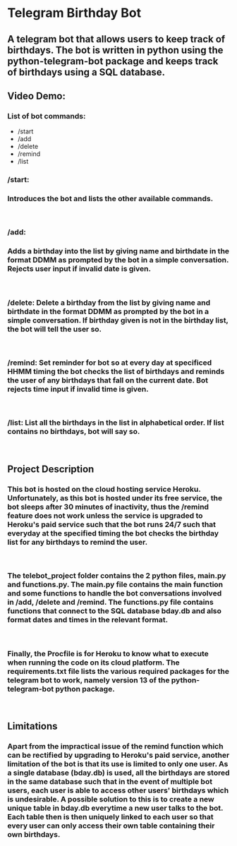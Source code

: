 # Telegram Birthday Bot
## A telegram bot that allows users to keep track of birthdays. The bot is written in python using the python-telegram-bot package and keeps track of birthdays using a SQL database. 
## Video Demo: <URL>
### **List of bot commands:**
- /start
- /add
- /delete
- /remind
- /list
### **/start**: 
### Introduces the bot and lists the other available commands.

<br>

### **/add**: 
### Adds a birthday into the list by giving name and birthdate in the format DDMM as prompted by the bot in a simple conversation. Rejects user input if invalid date is given. 

<br>

### **/delete**: Delete a birthday from the list by giving name and birthdate in the format DDMM as prompted by the bot in a simple conversation. If birthday given is not in the birthday list, the bot will tell the user so. 

<br>

### **/remind**: Set reminder for bot so at every day at specificed HHMM timing the bot checks the list of birthdays and reminds the user of any birthdays that fall on the current date. Bot rejects time input if invalid time is given.

<br>

### **/list**: List all the birthdays in the list in alphabetical order. If list contains no birthdays, bot will say so.

<br>

## **Project Description**
### This bot is hosted on the cloud hosting service Heroku. Unfortunately, as this bot is hosted under its free service, the bot sleeps after 30 minutes of inactivity, thus the /remind feature does not work unless the service is upgraded to Heroku's paid service such that the bot runs 24/7 such that everyday at the specified timing the bot checks the birthday list for any birthdays to remind the user.

<br>

### The telebot_project folder contains the 2 python files, main.py and functions.py. The main.py file contains the main function and some functions to handle the bot conversations involved in /add, /delete and /remind. The functions.py file contains functions that connect to the SQL database bday.db and also format dates and times in the relevant format. 

<br>

### Finally, the Procfile is for Heroku to know what to execute when running the code on its cloud platform. The requirements.txt file lists the various required packages for the telegram bot to work, namely version 13 of the python-telegram-bot python package.

<br>

## Limitations
### Apart from the impractical issue of the remind function which can be rectified by upgrading to Heroku's paid service, another limitation of the bot is that its use is limited to only one user. As a single database (bday.db) is used, all the birthdays are stored in the same database such that in the event of multiple bot users, each user is able to access other users' birthdays which is undesirable. A possible solution to this is to create a new unique table in bday.db everytime a new user talks to the bot. Each table then is then uniquely linked to each user so that every user can only access their own table containing their own birthdays. 